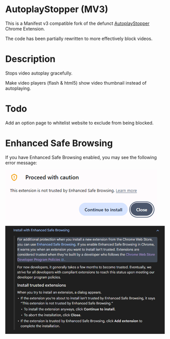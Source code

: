 # AutoplayStopper (MV3)
This is a Manifest v3 compatible fork of the defunct [AutoplayStopper](https://chromewebstore.google.com/detail/AutoplayStopper/ejddcgojdblidajhngkogefpkknnebdh) Chrome Extension.

The code has been partially rewritten to more effectively block videos.

# Description
Stops video autoplay gracefully.

Make video players (flash & html5) show video thumbnail instead of autoplaying.

# Todo
Add an option page to whitelist website to exclude from being blocked.

# Enhanced Safe Browsing

If you have Enhanced Safe Browsing enabled, you may see the following error message:

![Proceed with caution](assets/proceed_with_caution.png "Proceed with caution")

![Enhanced Safe Browsing](assets/enhanced_safe_browsing.png "Enhanced Safe Browsing")
